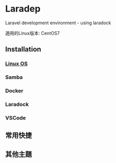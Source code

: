 # Laradep
Laravel development environment - using laradock<br/>

適用的Linux版本: CentOS7

## Installation
### [Linux OS](https://github.com/Internaltide/Laradep/blob/master/documents/Linux%20OS.md)
### Samba
### Docker
### Laradock
### VSCode

## 常用快捷

## 其他主題